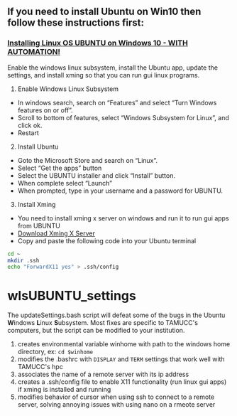 ## If you need to install Ubuntu on Win10 then follow these instructions first:

### [Installing Linux OS UBUNTU on Windows 10 - WITH AUTOMATION!](installWSL.md)
Enable the windows linux subsystem, install the Ubuntu app, update the settings, and install xming so that you can run gui linux programs.

1. Enable Windows Linux Subsystem
  * In windows search, search on “Features” and select “Turn Windows features on or off”. 
  * Scroll to bottom of features, select “Windows Subsystem for Linux”, and click ok.
  * Restart

2. Install Ubuntu
  * Goto the Microsoft Store and search on “Linux”. 
  * Select “Get the apps” button
  * Select the UBUNTU installer and click “Install” button. 
  * When complete select “Launch”
  * When prompted, type in your username and a password for UBUNTU.

3. Install Xming
  * You need to install xming x server on windows and run it to run gui apps from UBUNTU
  * [Download Xming X Server](https://sourceforge.net/projects/xming)
  * Copy and paste the following code into your Ubuntu terminal
  
  ```bash
  cd ~
  mkdir .ssh
  echo "ForwardX11 yes" > .ssh/config
  ```

# wlsUBUNTU_settings

The updateSettings.bash script will defeat some of the bugs in the Ubuntu **W**indows **L**inux **S**ubsystem. Most fixes are specific to TAMUCC's computers, but the script can be modified to your institution.  
1. creates environmental variable winhome with path to the windows home directory, ex: `cd $winhome`
2. modifies the .bashrc with `DISPLAY` and `TERM` settings that work well with TAMUCC's hpc
3. associates the name of a remote server with its ip address
4. creates a .ssh/config file to enable X11 functionality (run linux gui apps) if xming is installed and running
5. modifies behavior of cursor when using ssh to connect to a remote server, solving annoying issues with using nano on a rmeote server

